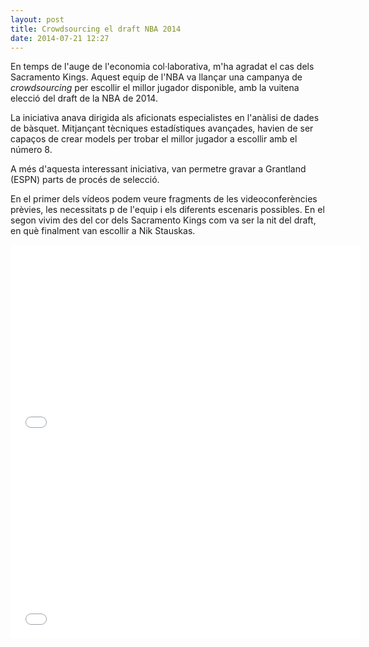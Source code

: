 ```yaml
---
layout: post
title: Crowdsourcing el draft NBA 2014
date: 2014-07-21 12:27
---
```

En temps de l'auge de l'economia col·laborativa, m'ha agradat el cas dels Sacramento Kings. Aquest equip de l'NBA va llançar una campanya de *crowdsourcing* per escollir el millor jugador disponible, amb la vuitena elecció del draft de la NBA de 2014.

La iniciativa anava dirigida als aficionats especialistes en l'anàlisi de dades de bàsquet. Mitjançant tècniques estadístiques avançades, havien de ser capaços de crear models per trobar el millor jugador a escollir amb el número 8.

A més d'aquesta interessant iniciativa, van permetre gravar a Grantland (ESPN) parts de procés de selecció. 

En el primer dels vídeos podem veure fragments de les videoconferències prèvies, les necessitats p de l'equip i els diferents escenaris possibles. En el segon vivim des del cor dels Sacramento Kings com va ser la nit del draft, en què finalment van escollir a Nik Stauskas.

<iframe width="560" height="315" src="//www.youtube.com/embed/OuwvsZOvcms?rel=0" frameborder="0" allowfullscreen></iframe>

<iframe width="560" height="315" src="//www.youtube.com/embed/rEN6ad_Aw-M?rel=0" frameborder="0" allowfullscreen></iframe>
